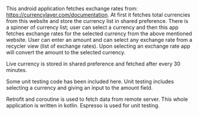 This android application fetches exchange rates from: https://currencylayer.com/documentation. At first it fetches total currencies from this website and store the currency list in shared preference. There is a spinner of currency list; user can select a currency and then this app fetches exchange rates for the selected currency from the above mentioned website. User can enter an amount and can select any exchange rate from a recycler view (list of exchange rates). Upon selecting an exchange rate app will convert the amount to the selected currency.

Live currency is stored in shared preference and fetched after every 30 minutes.

Some unit testing code has been included here. Unit testing includes selecting a currency and giving an input to the amount field.

Retrofit and coroutine is used to fetch data from remote server. This whole application is written in kotlin. Espresso is used for unit testing.
